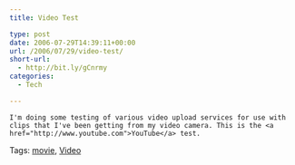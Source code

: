 ```yaml
---
title: Video Test

type: post
date: 2006-07-29T14:39:11+00:00
url: /2006/07/29/video-test/
short-url:
  - http://bit.ly/gCnrmy
categories:
  - Tech

---
```

<div class='microid-mailto+http:sha1:0c1baff5cb5fec7c2da358359b2ab1075e015cf4'>
  
    I'm doing some testing of various video upload services for use with clips that I've been getting from my video camera. This is the <a href="http://www.youtube.com">YouTube</a> test.
  
  
  
  
</div>

<div class="st-post-tags">
  Tags: <a href="http://www.cavort.org/tag/movie/" title="movie" rel="tag">movie</a>, <a href="http://www.cavort.org/tag/video/" title="Video" rel="tag">Video</a><br />
</div>